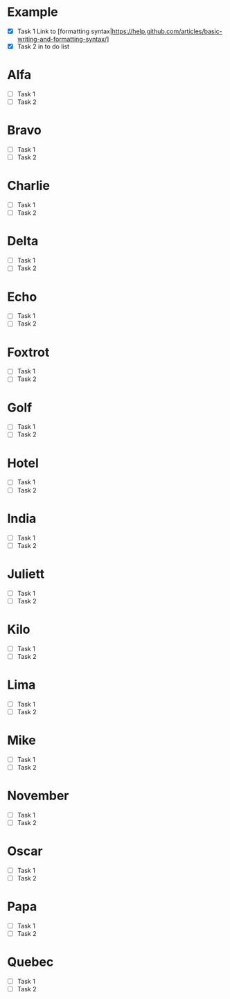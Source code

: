 # Example 
- [x] Task 1
Link to [formatting syntax|https://help.github.com/articles/basic-writing-and-formatting-syntax/]
- [x] Task 2
in to do list
# Alfa 
- [ ] Task 1
- [ ] Task 2
# Bravo
- [ ] Task 1
- [ ] Task 2
# Charlie
- [ ] Task 1
- [ ] Task 2
# Delta
- [ ] Task 1
- [ ] Task 2
# Echo
- [ ] Task 1
- [ ] Task 2
# Foxtrot
- [ ] Task 1
- [ ] Task 2
# Golf
- [ ] Task 1
- [ ] Task 2
# Hotel
- [ ] Task 1
- [ ] Task 2
# India
- [ ] Task 1
- [ ] Task 2
# Juliett 
- [ ] Task 1
- [ ] Task 2
# Kilo
- [ ] Task 1
- [ ] Task 2
# Lima
- [ ] Task 1
- [ ] Task 2
# Mike
- [ ] Task 1
- [ ] Task 2
# November
- [ ] Task 1
- [ ] Task 2
# Oscar
- [ ] Task 1
- [ ] Task 2
# Papa
- [ ] Task 1
- [ ] Task 2
# Quebec
- [ ] Task 1
- [ ] Task 2
